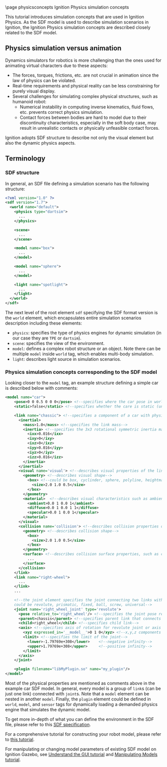 \page physicsconcepts Ignition Physics simulation concepts

This tutorial introduces simulation concepts that are used in Ignition Physics.
As the SDF model is used to describe simulation scenarios in Ignition, the
Ignition Physics simulation concepts are described closely related to the SDF model.

## Physics simulation versus animation

Dynamics simulators for robotics is more challenging than the ones used for
animating virtual characters due to these aspects:
- The forces, torques, frictions, etc. are not crucial in animation since the
law of physics can be violated.
- Real-time requirements and physical reality can be less constraining for
purely visual display.
- Several challenges for simulating complex physical structures, such as
humanoid robot:
  - Numerical instability in computing inverse kinematics, fluid flows, etc.
    prevents correct physics simulation.
  - Contact forces between bodies are hard to model due to their discontinuity
    characteristics, especially in the soft body case, may result in unrealistic
    contacts or physically unfeasible contact forces.

Ignition adopts SDF structure to describe not only the visual element but also
the dynamic physics aspects.

## Terminology

### SDF structure

In general, an SDF file defining a simulation scenario has the following
structure:

```xml
<?xml version="1.0" ?>
<sdf version="1.7">
  <world name="default">
    <physics type="dartsim">
      ...
    </physics>

    <scene>
      ...
    </scene>

    <model name="box">
      ...
    </model>

    <model name="sphere">
      ...
    </model>

    <light name="spotlight">
      ...
    </light>
  </world>
</sdf>
```

The next level of the root element `sdf` specifying the SDF format version
is the `world` element, which encapsulates entire simulation scenarios
description including these elements:
- `physics`: specifies the type of physics engines for dynamic simulation (in
  our case they are `TPE` or `dartsim`).
- `scene`: specifies the view of the environment.
- `model`: defines a complex robot structure or an object. Note there can be
  multiple `model` inside `world` tag, which enables multi-body simulation.
- `light`: describes light source in simulation scenarios.

### Physics simulation concepts corresponding to the SDF model

Looking closer to the `model` tag, an example structure defining a simple car is
described below with comments:

```xml
<model name="car">
    <pose>0 0 0.5 0 0 0</pose> <!--specifies where the car pose in world frame-->
    <static>false</static> <!--specifies whether the care is static (unmovable) or not-->

    <link name="chassic"> <!--specifies a component of a car with physics properties-->
      <inertial>
        <mass>1.0</mass> <!--specifies the link mass-->
        <inertia> <!--specifies the 3x3 rotational symmetric inertia matrix of the link -->
          <ixx>0.016</ixx>
          <ixy>0</ixy>
          <ixz>0</ixz>
          <iyy>0.016</iyy>
          <iyz>0</iyz>
          <izz>0.016</izz>
        </inertia>
      </inertial>
      <visual name='visual'> <!--describes visual properties of the link for visualization-->
        <geometry> <!--describes visual shape-->
          <box> <!--could be box, cyclinder, sphere, polyline, heightmap, image, mesh, plane-->
            <size>2.0 1.0 0.5</size>
          </box>
        </geometry>
        <material>  <!--describes visual characteristics such as ambient, diffuse, specular-->
          <ambient>0.0 1 0.0 1</ambient>
          <diffuse>0.0 1 0.0 1 1</diffuse>
          <specular>0.0 1 0.0 1</specular>
        </material>
      </visual>
      <collision name='collision'> <!--describes collision properties of the link for physics simulation, could be different from visual properties-->
        <geometry> <!--describes collision shape-->
          <box>
            <size>2.0 1.0 0.5</size>
          </box>
        </geometry>
        <surface> <!--describes collision surface properties, such as contact softness and frictions, depending on supported physics engines-->
          ...
        </surface>
      </collision>
    </link>
    <link name="right-wheel">
      ...
    </link>
    ...

    <!--the joint element specifies the joint connecting two links with kinematics and dynamics properties,
    could be revolute, prismatic, fixed, ball, screw, universal-->
    <joint name='right_wheel_joint' type='revolute'>
      <pose relative_to='right_wheel'/> <!--specifies the joint pose relating to a link-->
      <parent>chassis</parent> <!--specifies parent link that connects to a child link-->
      <child>right_wheel</child> <!--specifies child link-->
      <axis> <!--specifies axis of rotation for revolute joint or axis of translation for prismatic joint-->
        <xyz expressed_in='__model__'>0 1 0</xyz> <!--x,y,z components of the normalized axis vector expressed in a frame-->
        <limit> <!--specifies the limit of the joint-->
          <lower>-1.79769e+308</lower>    <!--negative infinity-->
          <upper>1.79769e+308</upper>     <!--positive infinity-->
        </limit>
      </axis>
    </joint>

    <plugin filename="libMyPlugin.so" name="my_plugin"/>
</model>
```

Most of the physical properties are mentioned as comments above in the example
car SDF model. In general, every model is a group of `link`s (can be just one
link) connected with `joint`s. Note that a `model` element can be
nested in another `model`. Finally, the `plugin` element could be defined in
`world`, `model`, and `sensor` tags for dynamically loading a demanded physics
engine that simulates the dynamic model.

To get more in-depth of what you can define the environment in the SDF file, please
refer to this [SDF specification](http://sdformat.org/spec?ver=1.7&elem=sdf).

For a comprehensive tutorial for constructing your robot model, please refer
to [this tutorial](https://ignitionrobotics.org/docs/dome/building_robot).

For manipulating or changing model parameters of existing SDF model
on Ignition Gazebo, see [Understand the GUI tutorial](https://ignitionrobotics.org/docs/dome/gui)
 and [Manipulating Models tutorial](https://ignitionrobotics.org/docs/dome/manipulating_models).
